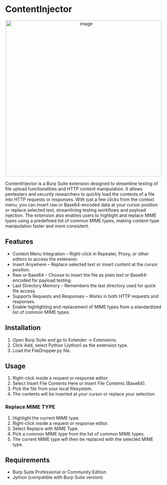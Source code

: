 # ContentInjector


<p align="center">
  <img width="500" height="500" alt="image" src="https://github.com/user-attachments/assets/e7ab6fc6-a3ac-4551-b871-307b7c1e9b5d" />
</p>

ContentInjector is a Burp Suite extension designed to streamline testing of file upload functionalities and HTTP content manipulation. It allows pentesters and security researchers to quickly load the contents of a file into HTTP requests or responses. With just a few clicks from the context menu, you can insert raw or Base64-encoded data at your cursor position or replace selected text, streamlining testing workflows and payload injection. The extension also enables users to highlight and replace MIME types using a predefined list of common MIME types, making content-type manipulation faster and more consistent.

## Features
* Context Menu Integration – Right-click in Repeater, Proxy, or other editors to access the extension.
* Insert Anywhere – Replace selected text or insert content at the cursor position.
* Raw or Base64 – Choose to insert the file as plain text or Base64-encoded for payload testing.
* Last Directory Memory – Remembers the last directory used for quick file access.
* Supports Requests and Responses – Works in both HTTP requests and responses.
* Enable highlighting and replacement of MIME types from a standardized list of common MIME types.

## Installation
1. Open Burp Suite and go to Extender → Extensions.
2. Click Add, select Python (Jython) as the extension type.
3. Load the FileDropper.py file.

## Usage
1. Right-click inside a request or response editor.
2. Select Insert File Contents Here or Insert File Contents (Base64).
3. Pick the file from your local filesystem.
4. The contents will be inserted at your cursor or replace your selection.

### Replace MIME TYPE
1. Highlight the current MIME type.
2. Right-click inside a request or response editor.
3. Select Replace with MIME Type.
4. Pick a common MIME type from the list of common MIME types.
5. The current MIME type will then be replaced with the selected MIME type.

## Requirements
* Burp Suite Professional or Community Edition
* Jython (compatible with Burp Suite version)
